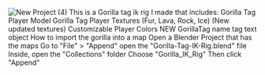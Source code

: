 ![New Project (4)](https://github.com/user-attachments/assets/4bc616bd-f3cd-4544-ba31-8d7b71927eb8)
This is a Gorilla tag ik rig I made that includes: 
Gorilla Tag Player Model
Gorilla Tag Player Textures (Fur, Lava, Rock, Ice) (New updated textures)
Customizable Player Colors
NEW GorillaTag name tag text object
How to import the gorilla into a map
Open a Blender Project that has the maps
Go to "File" > "Append"
open the "Gorilla-Tag-IK-Rig.blend" file
Inside, open the "Collections" folder
Choose "Gorilla_IK_Rig"
Then click "Append"
